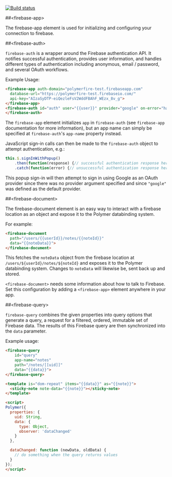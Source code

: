 
<!---

This README is automatically generated from the comments in these files:
firebase-app.html  firebase-auth.html  firebase-document.html  firebase-query.html

Edit those files, and our readme bot will duplicate them over here!
Edit this file, and the bot will squash your changes :)

The bot does some handling of markdown. Please file a bug if it does the wrong
thing! https://github.com/PolymerLabs/tedium/issues

-->

[![Build status](https://travis-ci.org/FirebasePrivate/polymerfire.svg?branch=master)](https://travis-ci.org/FirebasePrivate/polymerfire)


##&lt;firebase-app&gt;

The firebase-app element is used for initializing and configuring your
connection to firebase.



##&lt;firebase-auth&gt;

`firebase-auth` is a wrapper around the Firebase authentication API. It notifies
successful authentication, provides user information, and handles different
types of authentication including anonymous, email / password, and several OAuth
workflows.

Example Usage:

```html
<firebase-app auth-domain="polymerfire-test.firebaseapp.com"
  database-url="https://polymerfire-test.firebaseio.com/"
  api-key="AIzaSyDTP-eiQezleFsV2WddFBAhF_WEzx_8v_g">
</firebase-app>
<firebase-auth id="auth" user="{{user}}" provider="google" on-error="handleError">
</firebase-auth>
```

The `firebase-app` element initializes `app` in `firebase-auth` (see
`firebase-app` documentation for more information), but an app name can simply
be specified at `firebase-auth`'s `app-name` property instead.

JavaScript sign-in calls can then be made to the `firebase-auth` object to
attempt authentication, e.g.:

```javascript
this.$.signInWithPopup()
    .then(function(response) {// successful authentication response here})
    .catch(function(error) {// unsuccessful authentication response here});
```

This popup sign-in will then attempt to sign in using Google as an OAuth
provider since there was no provider argument specified and since `"google"` was
defined as the default provider.



##&lt;firebase-document&gt;

The firebase-document element is an easy way to interact with a firebase
location as an object and expose it to the Polymer databinding system.

For example:

```html
<firebase-document
  path="/users/{{userId}}/notes/{{noteId}}"
  data="{{noteData}}">
</firebase-document>
```

This fetches the `noteData` object from the firebase location at
`/users/${userId}/notes/${noteId}` and exposes it to the Polymer
databinding system. Changes to `noteData` will likewise be, sent back up
and stored.

`<firebase-document>` needs some information about how to talk to Firebase.
Set this configuration by adding a `<firebase-app>` element anywhere in your
app.



##&lt;firebase-query&gt;

`firebase-query` combines the given properties into query options that generate
a query, a request for a filtered, ordered, immutable set of Firebase data. The
results of this Firebase query are then synchronized into the `data` parameter.

Example usage:

```html
<firebase-query
    id="query"
    app-name="notes"
    path="/notes/[[uid]]"
    data="{{data}}">
</firebase-query>

<template is="dom-repeat" items="{{data}}" as="{{note}}">
  <sticky-note note-data="{{note}}"></sticky-note>
</template>

<script>
Polymer({
  properties: {
    uid: String,
    data: {
      type: Object,
      observer: 'dataChanged'
    }
  },

  dataChanged: function (newData, oldData) {
    // do something when the query returns values
  }
});
</script>
```


